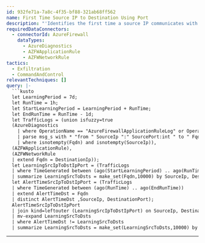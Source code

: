 ```yaml
---
id: 932fe71a-7a8c-4f35-bf88-321ab68ff562
name: First Time Source IP to Destination Using Port
description: "'Identifies the first time a source IP communicates with a destination using a specific port based on learning period activity. \nConfigurable Parameters: - Learning period time - learning period for threshold calculation in days. Default is set to 7.'\n"
requiredDataConnectors:
  - connectorId: AzureFirewall
    dataTypes:
      - AzureDiagnostics
      - AZFWApplicationRule
      - AZFWNetworkRule
tactics:
  - Exfiltration
  - CommandAndControl
relevantTechniques: []
query: |-
  ```kusto
  let LearningPeriod = 7d;
  let RunTime = 1h;
  let StartLearningPeriod = LearningPeriod + RunTime;
  let EndRunTime = RunTime - 1d;
  let TrafficLogs = (union isfuzzy=true
  (AzureDiagnostics
    | where OperationName == "AzureFirewallApplicationRuleLog" or OperationName == "AzureFirewallNetworkRuleLog"
    | parse msg_s with * "from " SourceIp ":" SourcePort:int " to " Fqdn ":" DestinationPort:int "." *
    | where isnotempty(Fqdn) and isnotempty(SourceIp)),
  (AZFWApplicationRule),
  (AZFWNetworkRule
  | extend Fqdn = DestinationIp));
  let LearningSrcIpToDstIpPort = (TrafficLogs
  | where TimeGenerated between (ago(StartLearningPeriod) .. ago(RunTime))
  | summarize LearningSrcToDsts = make_set(Fqdn,10000) by SourceIp, DestinationPort);
  let AlertTimeSrcIpToDstIpPort = (TrafficLogs
  | where TimeGenerated between (ago(RunTime) .. ago(EndRunTime))
  | extend AlertTimeDst = Fqdn
  | distinct AlertTimeDst ,SourceIp, DestinationPort);
  AlertTimeSrcIpToDstIpPort
  | join kind=leftouter (LearningSrcIpToDstIpPort) on SourceIp, DestinationPort
  | mv-expand LearningSrcToDsts
  | where AlertTimeDst != LearningSrcToDsts
  | summarize LearningSrcToDsts = make_set(LearningSrcToDsts,10000) by SourceIp, AlertTimeDst, DestinationPort
  ```
---
```


